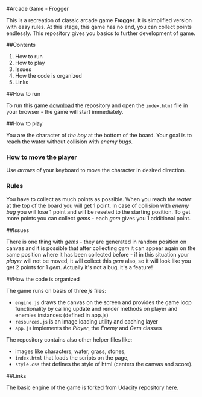 #Arcade Game - Frogger

This is a recreation of classic arcade game **Frogger**. It is simplified version with easy rules. At this stage,
this game has no end, you can collect points endlessly. This repository gives you basics to further development of game.

##Contents

1. How to run
2. How to play
3. Issues
4. How the code is organized
5. Links

##How to run

To run this game [download](https://github.com/Mancinek/frontend-nanodegree-arcade-game/archive/master.zip) the repository and open the `index.html` file in your browser - the game will start immediately.

##How to play

You are the character of _the boy_ at the bottom of the board. Your goal is to reach the water without collision with _enemy bugs_.

### How to move the player

Use _arrows_ of your keyboard to move the character in desired direction.

### Rules

You have to collect as much points as possible. When you reach _the water_ at the top of the board you will get 1 point. In case of collision with _enemy bug_ you will lose 1 point and will be reseted to the starting position. To get more points you can collect _gems_ - each _gem_ gives you 1 additional point.

##Issues

There is one thing with _gems_ - they are generated in random position on canvas and it is possible that after collecting _gem_ it can appear again on the same position where it has been collected before - if in this situation your _player_ will not be moved, it will collect this _gem_ also, so it will look like you get 2 points for 1 _gem_. Actually it's not a bug, it's a feature!

##How the code is organized

The game runs on basis of three _js_ files:

* `engine.js` draws the canvas on the screen and provides the game loop functionality by calling update and render methods on player and enemies instances (defined in app.js)
* `resources.js` is an image loading utility and caching layer
* `app.js` implements the _Player_, the _Enemy_ and _Gem_ classes

The repository contains also other helper files like:

* images like characters, water, grass, stones,
* `index.html` that loads the scripts on the page,
* `style.css` that defines the style of html (centers the canvas and score).

##Links

The basic engine of the game is forked from Udacity repository [here](https://github.com/udacity/frontend-nanodegree-arcade-game).
